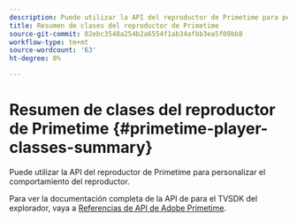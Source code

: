 ```yaml
---
description: Puede utilizar la API del reproductor de Primetime para personalizar el comportamiento del reproductor.
title: Resumen de clases del reproductor de Primetime
source-git-commit: 02ebc3548a254b2a6554f1ab34afbb3ea5f09bb8
workflow-type: tm+mt
source-wordcount: '63'
ht-degree: 0%

---
```


# Resumen de clases del reproductor de Primetime {#primetime-player-classes-summary}

Puede utilizar la API del reproductor de Primetime para personalizar el comportamiento del reproductor.

Para ver la documentación completa de la API de para el TVSDK del explorador, vaya a [Referencias de API de Adobe Primetime](https://help.adobe.com/en_US/primetime/api/index.html#api-Adobe_Primetime_API_References).
